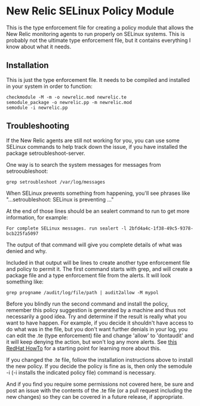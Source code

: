 New Relic SELinux Policy Module
===============================

This is the type enforcement file for creating a policy module that allows the New Relic monitoring agents to run properly on SELinux systems. This is probably not the ultimate type enforcement file, but it contains everything I know about what it needs.

Installation
------------

This is just the type enforcement file. It needs to be compiled and installed in your system in order to function:

    checkmodule -M -m -o newrelic.mod newrelic.te
    semodule_package -o newrelic.pp -m newrelic.mod
    semodule -i newrelic.pp

Troubleshooting
---------------

If the New Relic agents are still not working for you, you can use some SELinux commands to help track down the issue, if you have installed the package setroubleshoot-server.

One way is to search the system messages for messages from setrooubleshoot:

    grep setroubleshoot /var/log/messages

When SELinux prevents something from happening, you'll see phrases like "...setroubleshoot: SELinux is preventing ..."

At the end of those lines should be an sealert command to run to get more information, for example:

    For complete SELinux messages. run sealert -l 2bfd4a4c-1f38-49c5-9378-bcb225fa5097

The output of that command will give you complete details of what was denied and why.

Included in that output will be lines to create another type enforcement file and policy to permit it. The first command starts with grep, and will create a package file and a type enforcement file from the alerts. It will look something like:

    grep progname /audit/log/file/path | audit2allow -M mypol

Before you blindly run the second command and install the policy, remember this policy suggestion is generated by a machine and thus not necessarily a good idea. Try and determine if the result is really what you want to have happen. For example, if you decide it shouldn't have access to do what was in the file, but you don't want further denials in your log, you can edit the .te (type enforcement) file and change 'allow' to 'dontaudit' and it will keep denying the action, but won't log any more alerts. See [this RedHat HowTo](https://wiki.centos.org/HowTos/SELinux) for a starting point for learning more about this.

If you changed the .te file, follow the installation instructions above to install the new policy. If you decide the policy is fine as is, then only the semodule -i (-i installs the indicated policy file) command is necessary.

And if you find you require some permissions not covered here, be sure and post an issue with the contents of the .te file (or a pull request including the new changes) so they can be covered in a future release, if appropriate.